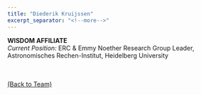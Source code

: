 ```yaml
---
title: "Diederik Kruijssen"
excerpt_separator: "<!--more-->"
---
```

<!-- <figure style="width: 150px" class="align-left"><a href="{{ site.baseurl }}{{page.url}}">
  <img src="{{ site.url }}{{ site.baseurl }}/assets/images/daryl-haggard.png" alt=""></a>
</figure> -->

<b>WISDOM AFFILIATE</b><br>
<i>Current Position:</i> ERC & Emmy Noether Research Group Leader, Astronomisches Rechen-Institut, Heidelberg University<br>
<!--more-->
<br><br>
<a href="{{ site.url }}{{ site.baseurl }}/team/">(Back to Team)</a>